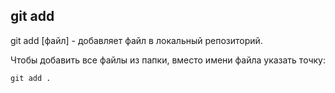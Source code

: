 ## git add

git add [файл] - добавляет файл в локальный репозиторий.

Чтобы добавить все файлы из папки, вместо имени файла указать точку:

```bash=
git add .
```
